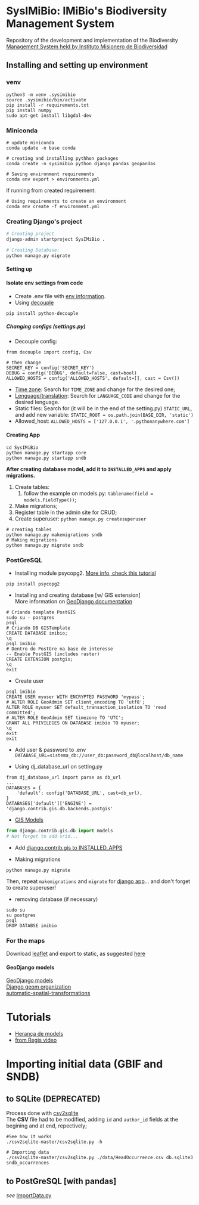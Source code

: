 # SysIMiBio: IMiBio's Biodiversity Management System  

Repository of the development and implementation of the Biodiversity [Management System held by Instituto Misionero de Biodiversidad](imibio.misiones.gob.ar)  

## Installing and setting up environment  

### venv
```buildoutcfg
python3 -m venv .sysimibio
source .sysimibio/bin/activate
pip install -r requirements.txt
pip install numpy
sudo apt-get install libgdal-dev
```
### Miniconda  

```shell script
# update miniconda
conda update -n base conda

# creating and installing pythhon packages
conda create -n sysimibio python django pandas geopandas

# Saving environment requirements
conda env export > environments.yml
```
If running from created requirement:  

```shell script
# Using requirements to create an environment
conda env create -f environment.yml
```

### Creating Django's project  

```python
# Creating project
django-admin startproject SysIMiBio .

# Creating Database: 
python manage.py migrate
```

#### Setting up  

#### Isolate env settings from code
* Create .env file with [env information](https://github.com/silveriomm/django_estoque_regis/tree/master/contrib).  
* Using [decouple](https://github.com/henriquebastos/python-decouple)  

```shell script
pip install python-decouple
```  
 
##### Changing configs (settings.py)  

* Decouple config:
```shell script
from decouple import config, Csv

# then change 
SECRET_KEY = config('SECRET_KEY')
DEBUG = config('DEBUG', default=False, cast=bool)
ALLOWED_HOSTS = config('ALLOWED_HOSTS', default=[], cast = Csv())
```
* [Time zone](https://en.wikipedia.org/wiki/List_of_tz_database_time_zones): Search for `TIME_ZONE` and change for the desired one;  
* [Lenguage/translation](https://docs.djangoproject.com/en/2.0/ref/settings/#language-code): Search for `LANGUAGE_CODE` and change for the desired lenguage.  
* Static files: Search for (it will be in the end of the setting.py) `STATIC_URL`, and add new variable: `STATIC_ROOT = os.path.join(BASE_DIR, 'static')`  
* Allowed_host: `ALLOWED_HOSTS = ['127.0.0.1', '.pythonanywhere.com']`  
  
#### Creating App  

```shell script
cd SysIMiBio
python manage.py startapp core
python manage.py startapp sndb
```

**After creating database model, add it to `INSTALLED_APPS` and apply migrations.**  

1. Create tables:
    1. follow the example on models.py: `tablename(field = models.FieldType())`;  
1. Make migrations;  
1. Register table in the admin site for CRUD;  
1. Create superuser: `python manage.py createsuperuser`  

```shell script
# creating tables
python manage.py makemigrations sndb
# Making migrations
python manage.py migrate sndb
```

### PostGreSQL
* Installing module psycopg2. [More info, check this tutorial](https://djangocentral.com/using-postgresql-with-django/)  
```
pip install psycopg2
```

* Installing and creating database [w/ GIS extension]  
More information on [GeoDjango documentation](https://docs.djangoproject.com/en/3.0/ref/contrib/gis/install/postgis/)  

```
# Criando template PostGIS
sudo su - postgres
psql
# Criando DB GISTemplate
CREATE DATABASE imibio;
\q
psql imibio
# Dentro do PostGre na base de interesse
-- Enable PostGIS (includes raster)
CREATE EXTENSION postgis;
\q
exit
```  

* Create user
```
psql imibio
CREATE USER myuser WITH ENCRYPTED PASSWORD 'mypass';
# ALTER ROLE GeoAdmin SET client_encoding TO 'utf8';
ALTER ROLE myuser SET default_transaction_isolation TO 'read committed';
# ALTER ROLE GeoAdmin SET timezone TO 'UTC';
GRANT ALL PRIVILEGES ON DATABASE imibio TO myuser;
\q
exit
exit
```

* Add user & password to .env
`DATABASE_URL=sistema_db://user_db:password_db@localhost/db_name`

* Using dj_database_url on setting.py
```
from dj_database_url import parse as db_url
...
DATABASES = {
    'default': config('DATABASE_URL', cast=db_url),
}
DATABASES['default']['ENGINE'] = 'django.contrib.gis.db.backends.postgis'
```

* [GIS Models](https://docs.djangoproject.com/en/3.0/ref/contrib/gis/model-api/)

```python
from django.contrib.gis.db import models
# Not forget to add srid...
```

* Add [django.contrib.gis to INSTALLED_APPS](https://docs.djangoproject.com/en/3.0/ref/contrib/gis/install/#add-django-contrib-gis-to-installed-apps)

* Making migrations
```shell script
python manage.py migrate
```

Then, repeat `makemigrations` and `migrate` for [django app](#creating-app)... and don't forget to create superuser!  

* removing database (if necessary)  
```
sudo su
su postgres
psql
DROP DATABSE imibio
```

### For the maps  

Download [leaflet](https://leafletjs.com/download.html) and export to static, as suggested [here](https://github.com/marcellobenigno/geopocos/blob/master/docs/05-nosso-primeiro-mapa.md)  

#### GeoDjango models  

[GeoDjango models](https://docs.djangoproject.com/en/3.0/ref/contrib/gis/model-api/)  
[Django geom organization](http://blog.mathieu-leplatre.info/geodjango-maps-with-leaflet.html)  
[automatic-spatial-transformations](https://docs.djangoproject.com/en/3.0/ref/contrib/gis/tutorial/#automatic-spatial-transformations)  

# Tutorials  
* [Herança de models](https://youtu.be/nlHfCt0HuGY?t=382)  
* [from Regis video](https://www.youtube.com/watch?v=l7-lypZz95g)  

# Importing initial data (GBIF and SNDB) 

## to SQLite (DEPRECATED)  
Process done with [csv2sqlite](https://github.com/rufuspollock/csv2sqlite)  
The **CSV** file had to be modified, adding `id` and `author_id` fields at the begining and at end, repectively;  

```shell script
#See how it works
./csv2sqlite-master/csv2sqlite.py -h

# Importing data
./csv2sqlite-master/csv2sqlite.py ./data/HeadOccurrence.csv db.sqlite3 sndb_occurrences
```

## to PostGreSQL [with pandas]  

*see* [ImportData.py](./ImportData.py)
